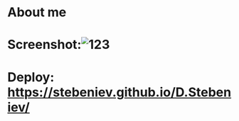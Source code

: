 # About me
# Screenshot:![123](https://github.com/user-attachments/assets/8bb25b83-1cc7-4fd4-8e3f-4e93d11fbfae)

# Deploy: https://stebeniev.github.io/D.Stebeniev/
